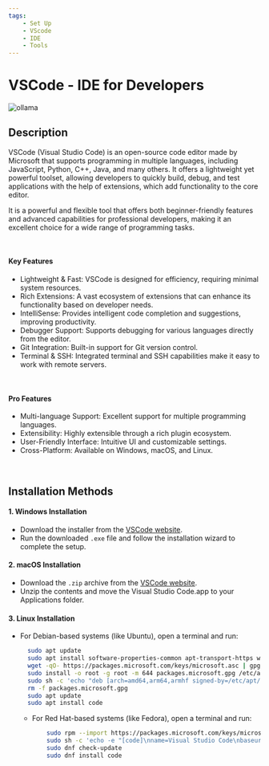 ```yaml
---
tags:
    - Set Up
    - VScode
    - IDE
    - Tools
---
```


# VSCode - IDE for Developers

![ollama](https://ollama.com/public/ollama.png)


## Description
VSCode (Visual Studio Code) is an open-source code editor made by Microsoft that supports programming in multiple languages, including JavaScript, Python, C++, Java, and many others. It offers a lightweight yet powerful toolset, allowing developers to quickly build, debug, and test applications with the help of extensions, which add functionality to the core editor.

It is a powerful and flexible tool that offers both beginner-friendly features and advanced capabilities for professional developers, making it an excellent choice for a wide range of programming tasks.

<br>

#### Key Features

- Lightweight & Fast: VSCode is designed for efficiency, requiring minimal system resources.
- Rich Extensions: A vast ecosystem of extensions that can enhance its functionality based on developer needs.
- IntelliSense: Provides intelligent code completion and suggestions, improving productivity.
- Debugger Support: Supports debugging for various languages directly from the editor.
- Git Integration: Built-in support for Git version control.
- Terminal & SSH: Integrated terminal and SSH capabilities make it easy to work with remote servers.

<br>

#### Pro Features

- Multi-language Support: Excellent support for multiple programming languages.
- Extensibility: Highly extensible through a rich plugin ecosystem.
- User-Friendly Interface: Intuitive UI and customizable settings.
- Cross-Platform: Available on Windows, macOS, and Linux.

<br>

## Installation Methods

#### 1. Windows Installation

- Download the installer from the [VSCode website](https://code.visualstudio.com).
- Run the downloaded ```.exe``` file and follow the installation wizard to complete the setup.

#### 2. macOS Installation

- Download the ```.zip``` archive from the [VSCode website](https://code.visualstudio.com).
- Unzip the contents and move the Visual Studio Code.app to your Applications folder.

#### 3. Linux Installation

- For Debian-based systems (like Ubuntu), open a terminal and run:
  ```bash
    sudo apt update
    sudo apt install software-properties-common apt-transport-https wget
    wget -qO- https://packages.microsoft.com/keys/microsoft.asc | gpg --dearmor > packages.microsoft.gpg
    sudo install -o root -g root -m 644 packages.microsoft.gpg /etc/apt/trusted.gpg.d/
    sudo sh -c 'echo "deb [arch=amd64,arm64,armhf signed-by=/etc/apt/trusted.gpg.d/packages.microsoft.gpg] https://packages.microsoft.com/repos/code stable main" > /etc/apt/sources.list.d/vscode.list'
    rm -f packages.microsoft.gpg
    sudo apt update
    sudo apt install code
  ```
  - For Red Hat-based systems (like Fedora), open a terminal and run:
    ```bash
        sudo rpm --import https://packages.microsoft.com/keys/microsoft.asc
        sudo sh -c 'echo -e "[code]\nname=Visual Studio Code\nbaseurl=https://packages.microsoft.com/yumrepos/vscode\nenabled=1\ngpgcheck=1\ngpgkey=https://packages.microsoft.com/keys/microsoft.asc" > /etc/yum.repos.d/vscode.repo'
        sudo dnf check-update
        sudo dnf install code
    ```